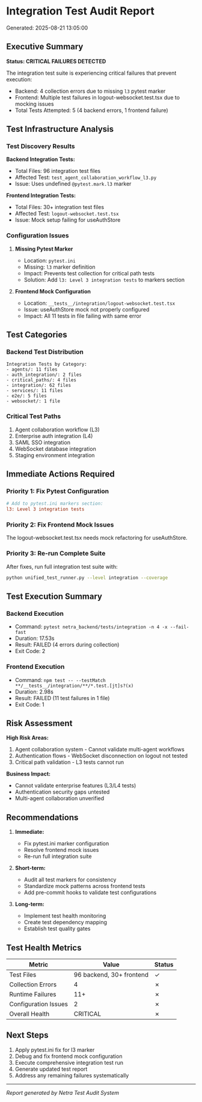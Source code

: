 # Integration Test Audit Report
Generated: 2025-08-21 13:05:00

## Executive Summary

**Status: CRITICAL FAILURES DETECTED**

The integration test suite is experiencing critical failures that prevent execution:
- Backend: 4 collection errors due to missing `l3` pytest marker
- Frontend: Multiple test failures in logout-websocket.test.tsx due to mocking issues
- Total Tests Attempted: 5 (4 backend errors, 1 frontend failure)

## Test Infrastructure Analysis

### Test Discovery Results

**Backend Integration Tests:**
- Total Files: 96 integration test files
- Affected Test: `test_agent_collaboration_workflow_l3.py`
- Issue: Uses undefined `@pytest.mark.l3` marker

**Frontend Integration Tests:**
- Total Files: 30+ integration test files  
- Affected Test: `logout-websocket.test.tsx`
- Issue: Mock setup failing for useAuthStore

### Configuration Issues

1. **Missing Pytest Marker**
   - Location: `pytest.ini`
   - Missing: `l3` marker definition
   - Impact: Prevents test collection for critical path tests
   - Solution: Add `l3: Level 3 integration tests` to markers section

2. **Frontend Mock Configuration**
   - Location: `__tests__/integration/logout-websocket.test.tsx`
   - Issue: useAuthStore mock not properly configured
   - Impact: All 11 tests in file failing with same error

## Test Categories

### Backend Test Distribution
```
Integration Tests by Category:
- agents/: 11 files
- auth_integration/: 2 files  
- critical_paths/: 4 files
- integration/: 62 files
- services/: 11 files
- e2e/: 5 files
- websocket/: 1 file
```

### Critical Test Paths
1. Agent collaboration workflow (L3)
2. Enterprise auth integration (L4)
3. SAML SSO integration
4. WebSocket database integration
5. Staging environment integration

## Immediate Actions Required

### Priority 1: Fix Pytest Configuration
```ini
# Add to pytest.ini markers section:
l3: Level 3 integration tests
```

### Priority 2: Fix Frontend Mock Issues
The logout-websocket.test.tsx needs mock refactoring for useAuthStore.

### Priority 3: Re-run Complete Suite
After fixes, run full integration test suite with:
```bash
python unified_test_runner.py --level integration --coverage
```

## Test Execution Summary

### Backend Execution
- Command: `pytest netra_backend/tests/integration -n 4 -x --fail-fast`
- Duration: 17.53s
- Result: FAILED (4 errors during collection)
- Exit Code: 2

### Frontend Execution  
- Command: `npm test -- --testMatch **/__tests__/integration/**/*.test.[jt]s?(x)`
- Duration: 2.98s
- Result: FAILED (11 test failures in 1 file)
- Exit Code: 1

## Risk Assessment

**High Risk Areas:**
1. Agent collaboration system - Cannot validate multi-agent workflows
2. Authentication flows - WebSocket disconnection on logout not tested
3. Critical path validation - L3 tests cannot run

**Business Impact:**
- Cannot validate enterprise features (L3/L4 tests)
- Authentication security gaps untested
- Multi-agent collaboration unverified

## Recommendations

1. **Immediate:**
   - Fix pytest.ini marker configuration
   - Resolve frontend mock issues
   - Re-run full integration suite

2. **Short-term:**
   - Audit all test markers for consistency
   - Standardize mock patterns across frontend tests
   - Add pre-commit hooks to validate test configurations

3. **Long-term:**
   - Implement test health monitoring
   - Create test dependency mapping
   - Establish test quality gates

## Test Health Metrics

| Metric | Value | Status |
|--------|-------|--------|
| Test Files | 96 backend, 30+ frontend | ✓ |
| Collection Errors | 4 | ✗ |
| Runtime Failures | 11+ | ✗ |
| Configuration Issues | 2 | ✗ |
| Overall Health | CRITICAL | ✗ |

## Next Steps

1. Apply pytest.ini fix for l3 marker
2. Debug and fix frontend mock configuration
3. Execute comprehensive integration test run
4. Generate updated test report
5. Address any remaining failures systematically

---
*Report generated by Netra Test Audit System*